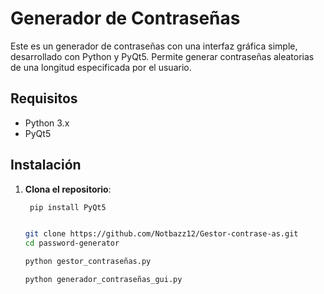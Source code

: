 # Generador de Contraseñas

Este es un generador de contraseñas con una interfaz gráfica simple, desarrollado con Python y PyQt5. Permite generar contraseñas aleatorias de una longitud especificada por el usuario.

## Requisitos

- Python 3.x
- PyQt5

## Instalación

1. **Clona el repositorio**:

   ```bash
    pip install PyQt5


   git clone https://github.com/Notbazz12/Gestor-contrase-as.git
   cd password-generator
   
   python gestor_contraseñas.py
   
   python generador_contraseñas_gui.py

